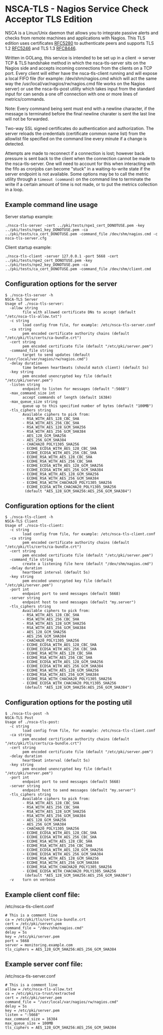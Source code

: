 # NSCA-TLS - Nagios Service Check Acceptor TLS Edition

NSCA is a Linux/Unix daemon that allows you to integrate passive alerts and
checks from remote machines and applications with Nagios.  This TLS edition
uses certificates [RFC5280](https://datatracker.ietf.org/doc/html/rfc5280) to
authenticate peers and supports TLS 1.2
[RFC5246](https://datatracker.ietf.org/doc/html/rfc5246) and TLS 1.3
[RFC8446](https://datatracker.ietf.org/doc/html/rfc8446).

Written in GOLang, this service is intended to be set up in a client -> server
TCP & TLS handshake method in which the nsca-tls-server sits on the Nagios side
and accepts incoming connections from the clients on a TCP port. Every client
will either have the nsca-tls-client running and will expose a local FIFO file
(for example: /dev/shm/nagios.cmd which will act the same way the
/usr/local/var/nagios/rw/nagios.cmd file works on the Nagios server) or use the
nsca-tls-post utility which takes input from the standard input for can sends a
one off connection with one or more lines of metrics/commands.

Note: Every command being sent must end with a newline character, if the
message is terminated before the final newline charater is sent the last line
will not be forwarded.

Two-way SSL signed certificates do authentication and authorization. The server
reloads the credentials (certificate common name list) from the allowlist file
specified on the command line every minute if a change is detected.

Attempts are made to reconnect if a connection is lost; however back pressure
is sent back to the client when the connection cannot be made to the
nsca-tls-server.  One will need to account for this when interacting with the
fifo as cronjobs can become "stuck" in a waiting-to-write state if the server
endpoint is not available.  Some options may be to call the metric utility
through a `timeout (command)` on the command line to terminate the write if a
certain amount of time is not made, or to put the metrics collection in a loop.


## Example command line usage

Server startup example:
```
./nsca-tls-server -cert ../pki/tests/npe1_cert_DONOTUSE.pem -key ../pki/tests/npe1_key_DONOTUSE.pem -ca ../pki/tests/ca_cert_DONOTUSE.pem -command_file /dev/shm/nagios.cmd -c nsca-tls-server.cfg
```

Client startup example:
```
./nsca-tls-client -server 127.0.0.1 -port 5668 -cert ../pki/tests/npe2_cert_DONOTUSE.pem -key ../pki/tests/npe2_key_DONOTUSE.pem -ca ../pki/tests/ca_cert_DONOTUSE.pem -command_file /dev/shm/client.cmd
```

## Configuration options for the server

```
$ ./nsca-tls-server -h
NSCA-TLS Server
Usage of ./nsca-tls-server:
  -allow string
        file with allowed certificate DNs to accept (default "/etc/nsca-tls-allow.txt")
  -c string
        load config from file, for example: /etc/nsca-tls-server.conf
  -ca string
        pem encoded certificate authority chains (default "/etc/pki/tls/certs/ca-bundle.crt")
  -cert string
        pem encoded certificate file (default "/etc/pki/server.pem")
  -command_file string
        target to send updates (default "/usr/local/var/nagios/rw/nagios.cmd")
  -delay duration
        time between heartbeats (should match client) (default 5s)
  -key string
        pem encoded unencrypted key file (default "/etc/pki/server.pem")
  -listen string
        endpoint to listen for messages (default ":5668")
  -max_command_size int
        accept commands of length (default 16384)
  -max_queue_size string
        queue up to this specified number of bytes (default "100MB")
  -tls_ciphers string
        Available ciphers to pick from:
        - RSA_WITH_AES_128_CBC_SHA
        - RSA_WITH_AES_256_CBC_SHA
        - RSA_WITH_AES_128_GCM_SHA256
        - RSA_WITH_AES_256_GCM_SHA384
        - AES_128_GCM_SHA256
        - AES_256_GCM_SHA384
        - CHACHA20_POLY1305_SHA256
        - ECDHE_ECDSA_WITH_AES_128_CBC_SHA
        - ECDHE_ECDSA_WITH_AES_256_CBC_SHA
        - ECDHE_RSA_WITH_AES_128_CBC_SHA
        - ECDHE_RSA_WITH_AES_256_CBC_SHA
        - ECDHE_ECDSA_WITH_AES_128_GCM_SHA256
        - ECDHE_ECDSA_WITH_AES_256_GCM_SHA384
        - ECDHE_RSA_WITH_AES_128_GCM_SHA256
        - ECDHE_RSA_WITH_AES_256_GCM_SHA384
        - ECDHE_RSA_WITH_CHACHA20_POLY1305_SHA256
        - ECDHE_ECDSA_WITH_CHACHA20_POLY1305_SHA256
         (default "AES_128_GCM_SHA256:AES_256_GCM_SHA384")
```

## Configuration options for the client
```
$ ./nsca-tls-client -h
NSCA-TLS Client
Usage of ./nsca-tls-client:
  -c string
        load config from file, for example: /etc/nsca-tls-client.conf
  -ca string
        pem encoded certificate authority chains (default "/etc/pki/tls/certs/ca-bundle.crt")
  -cert string
        pem encoded certificate file (default "/etc/pki/server.pem")
  -command_file string
        create a listening file here (default "/dev/shm/nagios.cmd")
  -delay duration
        heartbeat interval (default 5s)
  -key string
        pem encoded unencrypted key file (default "/etc/pki/server.pem")
  -port int
        endpoint port to send messages (default 5668)
  -server string
        endpoint host to send messages (default "my.server")
  -tls_ciphers string
        Available ciphers to pick from:
        - RSA_WITH_AES_128_CBC_SHA
        - RSA_WITH_AES_256_CBC_SHA
        - RSA_WITH_AES_128_GCM_SHA256
        - RSA_WITH_AES_256_GCM_SHA384
        - AES_128_GCM_SHA256
        - AES_256_GCM_SHA384
        - CHACHA20_POLY1305_SHA256
        - ECDHE_ECDSA_WITH_AES_128_CBC_SHA
        - ECDHE_ECDSA_WITH_AES_256_CBC_SHA
        - ECDHE_RSA_WITH_AES_128_CBC_SHA
        - ECDHE_RSA_WITH_AES_256_CBC_SHA
        - ECDHE_ECDSA_WITH_AES_128_GCM_SHA256
        - ECDHE_ECDSA_WITH_AES_256_GCM_SHA384
        - ECDHE_RSA_WITH_AES_128_GCM_SHA256
        - ECDHE_RSA_WITH_AES_256_GCM_SHA384
        - ECDHE_RSA_WITH_CHACHA20_POLY1305_SHA256
        - ECDHE_ECDSA_WITH_CHACHA20_POLY1305_SHA256
         (default "AES_128_GCM_SHA256:AES_256_GCM_SHA384")
```

## Configuration options for the posting util
```
$ ./nsca-tls-post -h
NSCA-TLS Post
Usage of ./nsca-tls-post:
  -c string
        load config from file, for example: /etc/nsca-tls-client.conf
  -ca string
        pem encoded certificate authority chains (default "/etc/pki/tls/certs/ca-bundle.crt")
  -cert string
        pem encoded certificate file (default "/etc/pki/server.pem")
  -delay duration
        heartbeat interval (default 5s)
  -key string
        pem encoded unencrypted key file (default "/etc/pki/server.pem")
  -port int
        endpoint port to send messages (default 5668)
  -server string
        endpoint host to send messages (default "my.server")
  -tls_ciphers string
        Available ciphers to pick from:
        - RSA_WITH_AES_128_CBC_SHA
        - RSA_WITH_AES_256_CBC_SHA
        - RSA_WITH_AES_128_GCM_SHA256
        - RSA_WITH_AES_256_GCM_SHA384
        - AES_128_GCM_SHA256
        - AES_256_GCM_SHA384
        - CHACHA20_POLY1305_SHA256
        - ECDHE_ECDSA_WITH_AES_128_CBC_SHA
        - ECDHE_ECDSA_WITH_AES_256_CBC_SHA
        - ECDHE_RSA_WITH_AES_128_CBC_SHA
        - ECDHE_RSA_WITH_AES_256_CBC_SHA
        - ECDHE_ECDSA_WITH_AES_128_GCM_SHA256
        - ECDHE_ECDSA_WITH_AES_256_GCM_SHA384
        - ECDHE_RSA_WITH_AES_128_GCM_SHA256
        - ECDHE_RSA_WITH_AES_256_GCM_SHA384
        - ECDHE_RSA_WITH_CHACHA20_POLY1305_SHA256
        - ECDHE_ECDSA_WITH_CHACHA20_POLY1305_SHA256
         (default "AES_128_GCM_SHA256:AES_256_GCM_SHA384")
  -v    turn on verbose
```

## Example client conf file:

/etc/nsca-tls-client.conf
```
# This is a comment line
ca = /etc/pki/tls/certs/ca-bundle.crt
cert = /etc/pki/server.pem
command_file = "/dev/shm/nagios.cmd"
delay = 5s
key = /etc/pki/server.pem
port = 5668
server = monitoring.example.com
tls_ciphers = AES_128_GCM_SHA256:AES_256_GCM_SHA384
```

## Example server conf file:

/etc/nsca-tls-server.conf
```
# This is a comment line
allow = /etc/nsca-tls-allow.txt
ca = /etc/pki/ca-trust/extracted
cert = /etc/pki/server.pem
command_file = "/usr/local/var/nagios/rw/nagios.cmd"
delay = 5s
key = /etc/pki/server.pem
listen = ":5668"
max_command_size = 16384
max_queue_size = 100MB
tls_ciphers = AES_128_GCM_SHA256:AES_256_GCM_SHA384
```
